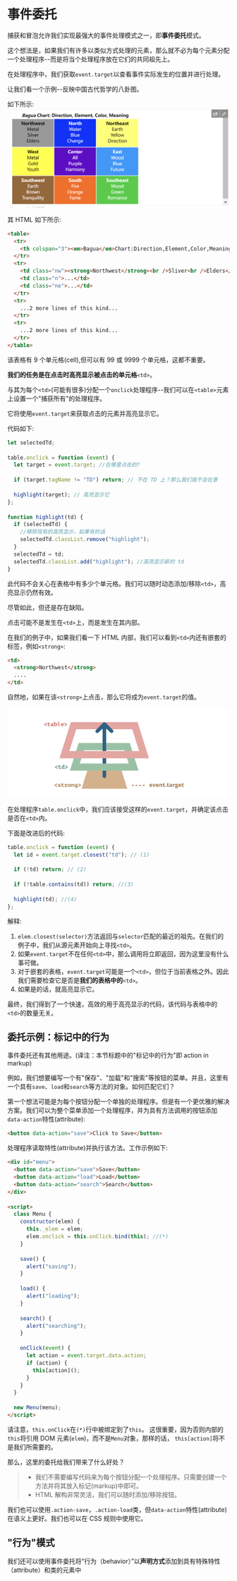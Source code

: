 # 事件委托

捕获和冒泡允许我们实现最强大的事件处理模式之一，即**事件委托**模式。

这个想法是，如果我们有许多以类似方式处理的元素，那么就不必为每个元素分配一个处理程序--而是将当个处理程序放在它们的共同祖先上。

在处理程序中，我们获取`event.target`以查看事件实际发生的位置并进行处理。

让我们看一个示例--反映中国古代哲学的八卦图。

如下所示:
![pic](../assert/imgs/事件委托1.png)

其 HTML 如下所示:

```html
<table>
  <tr>
    <th colspan="3"><em>Bagua</em>Chart:Direction,Element,Color,Meaning</th>
  </tr>
  <tr>
    <td class="nw"><strong>Northwest</strong><br />Sliver<br />Elders</td>
    <td class="n">...</td>
    <td class="ne">...</td>
  </tr>
  <tr>
    ...2 more lines of this kind...
  </tr>
  <tr>
    ...2 more lines of this kind...
  </tr>
</table>
```

该表格有 9 个单元格(cell),但可以有 99 或 9999 个单元格，这都不重要。

**我们的任务是在点击时高亮显示被点击的单元格**`<td>`。

与其为每个`<td>`(可能有很多)分配一个`onclick`处理程序--我们可以在`<table>`元素上设置一个"捕获所有"的处理程序。

它将使用`event.target`来获取点击的元素并高亮显示它。

代码如下:

```js
let selectedTd;

table.onclick = function (event) {
  let target = event.target; //在哪里点击的?

  if (target.tagName != "TD") return; // 不在 TD 上？那么我们就不会在意

  highlight(target); // 高亮显示它
};

function highlight(td) {
  if (selectedTd) {
    //移除现有的高亮显示，如果有的话
    selectedTd.classList.remove("highlight");
  }
  selectedTd = td;
  selectedTd.classList.add("highlight"); //高亮显示新的 td
}
```

此代码不会关心在表格中有多少个单元格。我们可以随时动态添加/移除`<td>`，高亮显示仍然有效。

尽管如此，但还是存在缺陷。

点击可能不是发生在`<td>`上，而是发生在其内部。

在我们的例子中，如果我们看一下 HTML 内部，我们可以看到`<td>`内还有嵌套的标签，例如`<strong>`:

```html
<td>
  <strong>Northwest</strong>
  ....
</td>
```

自然地，如果在该`<strong>`上点击，那么它将成为`event.target`的值。

![pic](../assert/imgs/事件委托2.png)

在处理程序`table.onclick`中，我们应该接受这样的`event.target`，并确定该点击是否在`<td>`内。

下面是改进后的代码:

```js
table.onclick = function (event) {
  let id = event.target.closest("td"); // (1)

  if (!td) return; // (2)

  if (!table.contains(td)) return; //(3)

  highlight(td); //(4)
};
```

解释:

1. `elem.closest(selector)`方法返回与`selector`匹配的最近的祖先。在我们的例子中，我们从源元素开始向上寻找`<td>`。
2. 如果`event.target`不在任何`<td>`中，那么调用将立即返回，因为这里没有什么事可做。
3. 对于嵌套的表格，`event.target`可能是一个`<td>`，但位于当前表格之外。因此我们需要检查它是否是**我们的表格中的**`<td>`。
4. 如果是的话，就高亮显示它。

最终，我们得到了一个快速，高效的用于高亮显示的代码，该代码与表格中的`<td>`的数量无关。

## 委托示例：标记中的行为

事件委托还有其他用途。(译注：本节标题中的"标记中的行为"即 action in markup)

例如，我们想要编写一个有"保存"、"加载"和"搜索"等按钮的菜单。并且，这里有一个具有`save`、`load`和`search`等方法的对象。如何匹配它们？

第一个想法可能是为每个按钮分配一个单独的处理程序。但是有一个更优雅的解决方案。我们可以为整个菜单添加一个处理程序，并为具有方法调用的按钮添加`data-action`特性(attribute):

```html
<button data-action="save">Click to Save</button>
```

处理程序读取特性(attribute)并执行该方法。工作示例如下:

```html
<div id="menu">
  <button data-action="save">Save</button>
  <button data-action="load">Load</button>
  <button data-action="search">Search</button>
</div>

<script>
  class Menu {
    constructor(elem) {
      this._elem = elem;
      elem.onclick = this.onClick.bind(this); //(*)
    }

    save() {
      alert("saving");
    }

    load() {
      alert("loading");
    }

    search() {
      alert("searching");
    }

    onClick(event) {
      let action = event.target.data.action;
      if (action) {
        this[action]();
      }
    }
  }

  new Menu(menu);
</script>
```

请注意，`this.onClick`在`(*)`行中被绑定到了`this`。
这很重要，因为否则内部的`this`将引用 DOM 元素(`elem`)，而不是`Menu`对象，那样的话，
`this[action]`将不是我们所需要的。

那么，这里的委托给我们带来了什么好处？

> - 我们不需要编写代码来为每个按钮分配一个处理程序。只需要创建一个方法并将其放入标记(markup)中即可。
> - HTML 解构非常灵活，我们可以随时添加/移除按钮。

我们也可以使用`.action-save`，`.action-load`类，但`data-action`特性(attribute)在语义上更好。我们也可以在 CSS 规则中使用它。

## "行为"模式

我们还可以使用事件委托将“行为（behavior）”以**声明方式**添加到具有特殊特性（attribute）和类的元素中
